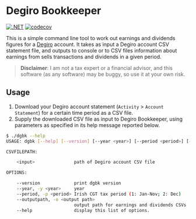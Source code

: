 # Degiro Bookkeeper

[![.NET](https://github.com/pviotti/degiro-bookkeeper/actions/workflows/dotnet.yml/badge.svg?branch=master)](https://github.com/pviotti/degiro-bookkeeper/actions/workflows/dotnet.yml)
[![codecov](https://codecov.io/gh/pviotti/degiro-bookkeeper/branch/master/graph/badge.svg?token=rTsBxS9b8p)](https://codecov.io/gh/pviotti/degiro-bookkeper)

This is a simple command line tool to work out earnings and dividends figures
for a [Degiro] account.
It takes as input a Degiro account CSV statement file, and outputs to console
or to CSV files information about earnings from sells transactions and dividends
in a given period.

> **Disclaimer**: I am not a tax expert or a financial advisor,
> and this software (as any software) may be buggy, so use it at your own risk.

## Usage

 1. Download your Degiro account statement (`Activity` > `Account Statement`)
    for a certain time period as a CSV file.
 2. Supply the downloaded CSV file as input to Degiro Bookkeeper,
    using parameters as specified in its help message reported below.

```bash
$ ./dgbk --help
USAGE: dgbk [--help] [--version] [--year <year>] [--period <period>] [--outputpath <output path>] <input>

CSVFILEPATH:

    <input>               path of Degiro account CSV file

OPTIONS:

    --version             print dgbk version
    --year, -y <year>     year
    --period, -p <period> Irish CGT tax period (1: Jan-Nov; 2: Dec)
    --outputpath, -o <output path>
                          output path for earnings and dividends CSVs
    --help                display this list of options.
```


 [degiro]: https://www.degiro.ie/
